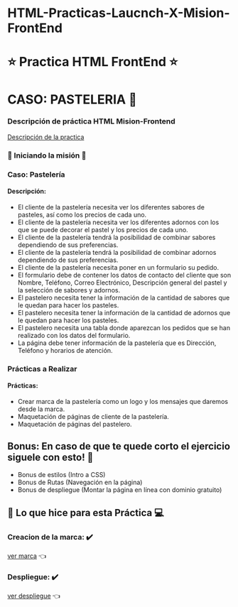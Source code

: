 # HTML-Practicas-Laucnch-X-Mision-FrontEnd

# ⭐ Practica HTML FrontEnd ⭐ 

# CASO: PASTELERIA 🍰
### Descripción de práctica HTML Mision-Frontend 
[Descripción de la practica](https://github.com/JoseEduardoVelazquezCN/MisionFrontEnd/blob/main/01%20-%20INTRO/practicas/README.md#practicas-de-intro-a-frontend)

###      :rocket: Iniciando la misión :rocket:

### Caso: Pastelería

#### Descripción:

- El cliente de la pastelería necesita ver los diferentes sabores de pasteles, así como los precios de cada uno.
- El cliente de la pastelería necesita ver los diferentes adornos con los que se puede decorar el pastel y los precios de cada uno.
- El cliente de la pastelería tendrá la posibilidad de combinar sabores dependiendo de sus preferencias.
- El cliente de la pastelería tendrá la posibilidad de combinar adornos dependiendo de sus preferencias.
- El cliente de la pastelería necesita poner en un formulario su pedido.
- El formulario debe de contener los datos de contacto del cliente que son Nombre, Teléfono, Correo Electrónico, Descripción general del pastel y la selección de       sabores y adornos.
- El pastelero necesita tener la información de la cantidad de sabores que le quedan para hacer los pasteles.
- El pastelero necesita tener la información de la cantidad de adornos que le quedan para hacer los pasteles.
- El pastelero necesita una tabla donde aparezcan los pedidos que se han realizado con los datos del formulario.
- La página debe tener información de la pastelería que es Dirección, Teléfono y horarios de atención.

### Prácticas a Realizar

#### Prácticas:

- Crear marca de la pastelería como un logo y los mensajes que daremos desde la marca.
- Maquetación de páginas de cliente de la pastelería.
- Maquetación de páginas del pastelero.

## Bonus: En caso de que te quede corto el ejercicio siguele con esto! 🧠 

- Bonus de estilos (Intro a CSS)
- Bonus de Rutas (Navegación en la página)
- Bonus de despliegue (Montar la página en línea con dominio gratuito)

## 🧑‍ Lo que hice para esta Práctica 💻

### Creacion de la marca: ✔️
[ver marca](https://github.com/JoseEduardoVelazquezCN/HTML-Practicas-Laucnch-X-Mision-FrontEnd/blob/b9cdcba71ea33406fbe84c9598b459779eb95fb4/Marca%20-%20all%20pasteleria.png) 👈

### Despliegue: ✔️
[ver despliegue](https://all-pasteleria.netlify.app/) 👈

